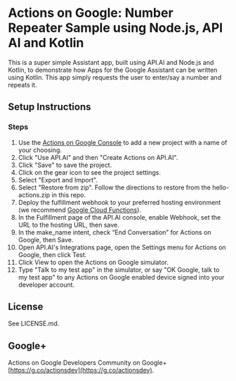 # Actions on Google: Number Repeater Sample using Node.js, API AI and Kotlin

This is a super simple Assistant app, built using API.AI and Node.js and Kotlin, to
demonstrate how Apps for the Google Assistant can be written using Kotlin. This app simply requests the user to enter/say a number and repeats it.

## Setup Instructions

### Steps
1. Use the [Actions on Google Console](https://console.actions.google.com) to add a new project with a name of your choosing.
1. Click "Use API.AI" and then "Create Actions on API.AI".
1. Click "Save" to save the project.
1. Click on the gear icon to see the project settings.
1. Select "Export and Import".
1. Select "Restore from zip". Follow the directions to restore from the hello-actions.zip in this repo.
1. Deploy the fulfillment webhook to your preferred hosting environment
(we recommend [Google Cloud Functions](https://cloud.google.com/functions/docs/tutorials/http)).
1. In the Fulfillment page of the API.AI console, enable Webhook, set the URL to the hosting URL, then save.
1. In the make_name intent, check “End Conversation” for Actions on Google, then Save.
1. Open API.AI's Integrations page, open the Settings menu for Actions on Google, then click Test.
1. Click View to open the Actions on Google simulator.
1. Type "Talk to my test app" in the simulator, or say "OK Google, talk to my test app" to any Actions on Google enabled device signed into your developer account.

## License
See LICENSE.md.

## Google+
Actions on Google Developers Community on Google+ [https://g.co/actionsdev](https://g.co/actionsdev).
